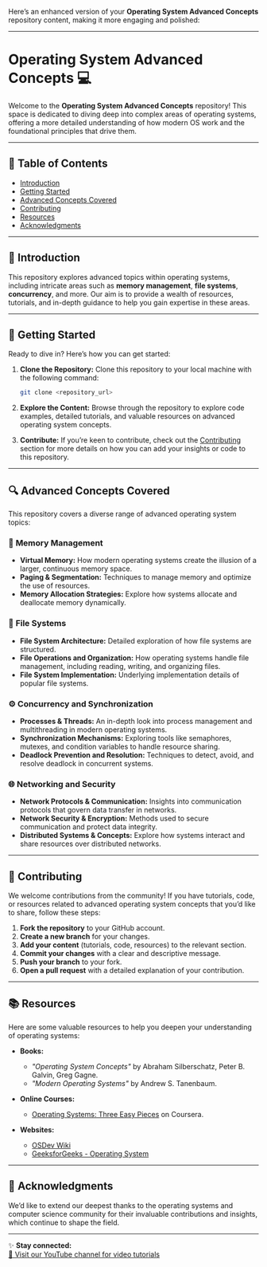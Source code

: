 Here’s an enhanced version of your **Operating System Advanced Concepts** repository content, making it more engaging and polished:

---

# **Operating System Advanced Concepts** 💻

Welcome to the **Operating System Advanced Concepts** repository! This space is dedicated to diving deep into complex areas of operating systems, offering a more detailed understanding of how modern OS work and the foundational principles that drive them.

---

## 📑 **Table of Contents**

- [Introduction](#introduction)
- [Getting Started](#getting-started)
- [Advanced Concepts Covered](#advanced-concepts-covered)
- [Contributing](#contributing)
- [Resources](#resources)
- [Acknowledgments](#acknowledgments)

---

## 📝 **Introduction**

This repository explores advanced topics within operating systems, including intricate areas such as **memory management**, **file systems**, **concurrency**, and more. Our aim is to provide a wealth of resources, tutorials, and in-depth guidance to help you gain expertise in these areas.

---

## 🚀 **Getting Started**

Ready to dive in? Here’s how you can get started:

1. **Clone the Repository:**
   Clone this repository to your local machine with the following command:
   ```bash
   git clone <repository_url>
   ```

2. **Explore the Content:**
   Browse through the repository to explore code examples, detailed tutorials, and valuable resources on advanced operating system concepts.

3. **Contribute:**
   If you’re keen to contribute, check out the [Contributing](#contributing) section for more details on how you can add your insights or code to this repository.

---

## 🔍 **Advanced Concepts Covered**

This repository covers a diverse range of advanced operating system topics:

### 💾 **Memory Management**

- **Virtual Memory:** How modern operating systems create the illusion of a larger, continuous memory space.
- **Paging & Segmentation:** Techniques to manage memory and optimize the use of resources.
- **Memory Allocation Strategies:** Explore how systems allocate and deallocate memory dynamically.

### 📂 **File Systems**

- **File System Architecture:** Detailed exploration of how file systems are structured.
- **File Operations and Organization:** How operating systems handle file management, including reading, writing, and organizing files.
- **File System Implementation:** Underlying implementation details of popular file systems.

### ⚙️ **Concurrency and Synchronization**

- **Processes & Threads:** An in-depth look into process management and multithreading in modern operating systems.
- **Synchronization Mechanisms:** Exploring tools like semaphores, mutexes, and condition variables to handle resource sharing.
- **Deadlock Prevention and Resolution:** Techniques to detect, avoid, and resolve deadlock in concurrent systems.

### 🌐 **Networking and Security**

- **Network Protocols & Communication:** Insights into communication protocols that govern data transfer in networks.
- **Network Security & Encryption:** Methods used to secure communication and protect data integrity.
- **Distributed Systems & Concepts:** Explore how systems interact and share resources over distributed networks.

---

## 🤝 **Contributing**

We welcome contributions from the community! If you have tutorials, code, or resources related to advanced operating system concepts that you’d like to share, follow these steps:

1. **Fork the repository** to your GitHub account.
2. **Create a new branch** for your changes.
3. **Add your content** (tutorials, code, resources) to the relevant section.
4. **Commit your changes** with a clear and descriptive message.
5. **Push your branch** to your fork.
6. **Open a pull request** with a detailed explanation of your contribution.

---

## 📚 **Resources**

Here are some valuable resources to help you deepen your understanding of operating systems:

- **Books:**
  - *"Operating System Concepts"* by Abraham Silberschatz, Peter B. Galvin, Greg Gagne.
  - *"Modern Operating Systems"* by Andrew S. Tanenbaum.

- **Online Courses:**
  - [Operating Systems: Three Easy Pieces](https://www.coursera.org/learn/os) on Coursera.

- **Websites:**
  - [OSDev Wiki](https://wiki.osdev.org/)
  - [GeeksforGeeks - Operating System](https://www.geeksforgeeks.org/operating-systems/)

---

## 🙏 **Acknowledgments**

We’d like to extend our deepest thanks to the operating systems and computer science community for their invaluable contributions and insights, which continue to shape the field.

---

✨ **Stay connected:**  
[🎥 Visit our YouTube channel for video tutorials](https://www.youtube.com/@CodeCraft-ll5nz/featured)
